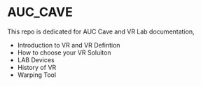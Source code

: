 # AUC_CAVE

This repo is dedicated for AUC Cave and VR Lab documentation,
- Introduction to VR and VR Defintion
- How to choose your VR Soluiton
- LAB Devices
- History of VR
- Warping Tool

